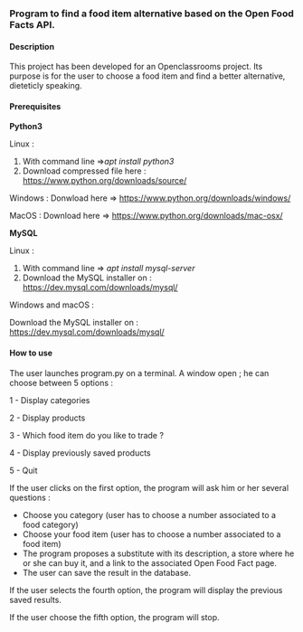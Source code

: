 ### **Program to find a food item alternative based on the Open Food Facts API.**

#### **Description**


This project has been developed for an Openclassrooms project.
Its purpose is for the user to choose a food item and find a better alternative, dieteticly speaking.


#### Prerequisites

**Python3**  

Linux : 
1) With command line =>_apt install python3_
2) Download compressed file here : https://www.python.org/downloads/source/ 

Windows : Donwload here => https://www.python.org/downloads/windows/

MacOS : Download here => https://www.python.org/downloads/mac-osx/

**MySQL**

Linux : 

1) With command line => _apt install mysql-server_
2) Download the MySQL installer on : https://dev.mysql.com/downloads/mysql/

Windows and macOS :

Download the MySQL installer on : https://dev.mysql.com/downloads/mysql/


#### How to use

The user launches program.py on a terminal. A window open ; he can choose between 5 options :

1 - Display categories

2 - Display products

3 - Which food item do you like to trade ?

4 - Display previously saved products

5 - Quit

If the user clicks on the first option, the program will ask him or her several questions :


- Choose you category (user has to choose a number associated to a food category)
- Choose your food item (user has to choose a number associated to a food item)
- The program proposes a substitute with its description, a store where he or she can buy it, and a link to the associated Open Food Fact page.
- The user can save the result in the database.

If the user selects the fourth option, the program will display the previous saved results.

If the user choose the fifth option, the program will stop.




